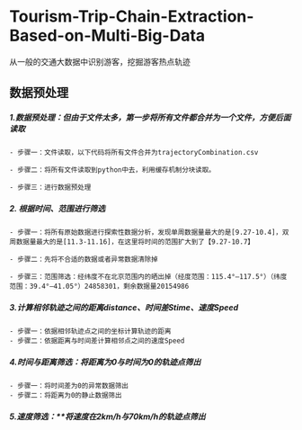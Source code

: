 # Tourism-Trip-Chain-Extraction-Based-on-Multi-Big-Data
从一般的交通大数据中识别游客，挖掘游客热点轨迹
## 数据预处理

##### 1.数据预处理：但由于文件太多，第一步将所有文件都合并为一个文件，方便后面读取
    - 步骤一：文件读取，以下代码将所有文件合并为trajectoryCombination.csv
    
    - 步骤二：将所有文件读取到python中去，利用缓存机制分块读取。

    - 步骤三：进行数据预处理

##### 2. 根据时间、范围进行筛选

    - 步骤一：将所有原始数据进行探索性数据分析，发现单周数据量最大的是[9.27-10.4]，双周数据量最大的是[11.3-11.16]，在这里将时间的范围扩大到了【9.27-10.7】

    - 步骤二：先将不合适的数据或者异常数据清除掉

    - 步骤三：范围筛选：经纬度不在北京范围内的晒出掉（经度范围：115.4°—117.5°）（纬度范围：39.4°—41.05°）24858301，剩余数据量20154986

##### 3.计算相邻轨迹之间的距离distance、时间差Stime、速度Speed

    - 步骤一：依据相邻轨迹点之间的坐标计算轨迹的距离
    - 步骤二：依据距离与时间差计算相邻点之间的速度Speed

##### 4.时间与距离筛选：将距离为0与时间为0的轨迹点筛出

    - 步骤一：将时间差为0的异常数据筛出
    - 步骤二：将距离为0的静止数据筛出

##### 5.速度筛选：**将速度在2km/h与70km/h的轨迹点筛出

